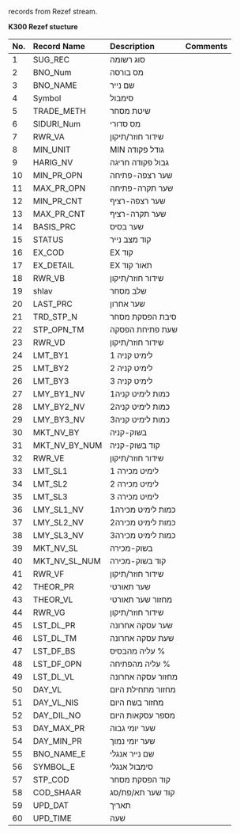 records from Rezef stream.

**K300 Rezef stucture**

|	No.	|	Record Name	|	Description	|	Comments	|
|:----|:------------|:------------|:---------|
|	1	  |	SUG\_REC	   |	סוג רשומה	  |		        |
|	2	  |	BNO\_Num	   |	מס בורסה	   |		        |
|	3	  |	BNO\_NAME	  |	שם נייר	    |		        |
|	4	  |	Symbol	     |	סימבול	     |		        |
|	5	  |	TRADE\_METH	|	שיטת מסחר	  |		        |
|	6	  |	SIDURI\_Num	|	מס סדורי	   |		        |
|	7	  |	RWR\_VA	    |	שידור חוזר/תיקון	|		        |
|	8	  |	MIN\_UNIT	  |	MIN גודל פקודה	|		        |
|	9	  |	HARIG\_NV	  |	גבול פקודה חריגה	|		        |
|	10	 |	MIN\_PR\_OPN	|	שער רצפה-פתיחה	|		        |
|	11	 |	MAX\_PR\_OPN	|	שער תקרה-פתיחה	|		        |
|	12	 |	MIN\_PR\_CNT	|	שער רצפה-רציף	|		        |
|	13	 |	MAX\_PR\_CNT	|	שער תקרה-רציף	|		        |
|	14	 |	BASIS\_PRC	 |	שער בסיס	   |		        |
|	15	 |	STATUS	     |	קוד מצב נייר	|		        |
|	16	 |	EX\_COD	    |	EX קוד	     |		        |
|	17	 |	EX\_DETAIL	 |	EX תאור קוד	|		        |
|	18	 |	RWR\_VB	    |	שידור חוזר/תיקון	|		        |
|	19	 |	shlav	      |	שלב מסחר	   |		        |
|	20	 |	LAST\_PRC	  |	שער אחרון	  |		        |
|	21	 |	TRD\_STP\_N	|	סיבת הפסקת מסחר	|		        |
|	22	 |	STP\_OPN\_TM	|	שעת פתיחת הפסקה	|		        |
|	23	 |	RWR\_VD	    |	שידור חוזר/תיקון	|		        |
|	24	 |	LMT\_BY1	   |	1 לימיט קניה	|		        |
|	25	 |	LMT\_BY2	   |	2 לימיט קניה	|		        |
|	26	 |	LMT\_BY3	   |	3 לימיט קניה	|		        |
|	27	 |	LMY\_BY1\_NV	|	1כמות לימיט קניה	|		        |
|	28	 |	LMY\_BY2\_NV	|	2כמות לימיט קניה	|		        |
|	29	 |	LMY\_BY3\_NV	|	3כמות לימיט קניה	|		        |
|	30	 |	MKT\_NV\_BY	|	בשוק-קניה	  |		        |
|	31	 |	MKT\_NV\_BY\_NUM	|	קוד בשוק-קניה	|		        |
|	32	 |	RWR\_VE	    |	שידור חוזר/תיקון	|		        |
|	33	 |	LMT\_SL1	   |	1 לימיט מכירה	|		        |
|	34	 |	LMT\_SL2	   |	2 לימיט מכירה	|		        |
|	35	 |	LMT\_SL3	   |	3 לימיט מכירה	|		        |
|	36	 |	LMY\_SL1\_NV	|	1כמות לימיט מכירה	|		        |
|	37	 |	LMY\_SL2\_NV	|	2כמות לימיט מכירה	|		        |
|	38	 |	LMY\_SL3\_NV	|	3כמות לימיט מכירה	|		        |
|	39	 |	MKT\_NV\_SL	|	בשוק-מכירה	 |		        |
|	40	 |	MKT\_NV\_SL\_NUM	|	קוד בשוק-מכירה	|		        |
|	41	 |	RWR\_VF	    |	שידור חוזר/תיקון	|		        |
|	42	 |	THEOR\_PR	  |	שער תאורטי	 |		        |
|	43	 |	THEOR\_VL	  |	מחזור שער תאורטי	|		        |
|	44	 |	RWR\_VG	    |	שידור חוזר/תיקון	|		        |
|	45	 |	LST\_DL\_PR	|	שער עסקה אחרונה	|		        |
|	46	 |	LST\_DL\_TM	|	שעת עסקה אחרונה	|		        |
|	47	 |	LST\_DF\_BS	|	עליה מהבסיס %	|		        |
|	48	 |	LST\_DF\_OPN	|	עליה מהפתיחה %	|		        |
|	49	 |	LST\_DL\_VL	|	מחזור עסקה אחרונה	|		        |
|	50	 |	DAY\_VL	    |	מחזור מתחילת היום	|		        |
|	51	 |	DAY\_VL\_NIS	|	מחזור בשח היום	|		        |
|	52	 |	DAY\_DIL\_NO	|	מספר עסקאות היום	|		        |
|	53	 |	DAY\_MAX\_PR	|	שער יומי גבוה	|		        |
|	54	 |	DAY\_MIN\_PR	|	שער יומי נמוך	|		        |
|	55	 |	BNO\_NAME\_E	|	שם נייר אנגלי	|		        |
|	56	 |	SYMBOL\_E	  |	סימבול אנגלי	|		        |
|	57	 |	STP\_COD	   |	קוד הפסקת מסחר	|		        |
|	58	 |	COD\_SHAAR	 |	קוד שער תא/פת/סג	|		        |
|	59	 |	UPD\_DAT	   |	תאריך	      |		        |
|	60	 |	UPD\_TIME	  |	שעה	        |		        |